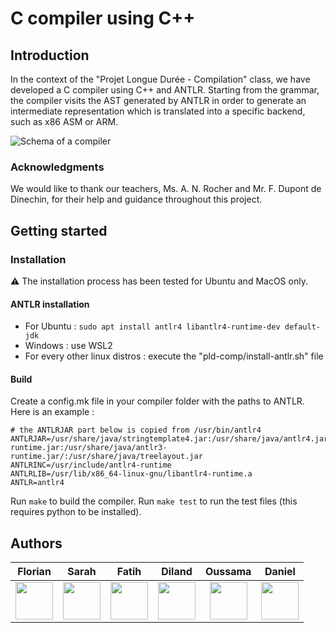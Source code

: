 # C compiler using C++

## Introduction

In the context of the "Projet Longue Durée - Compilation" class, we have developed a C compiler using C++ and ANTLR. Starting from the grammar, the compiler visits the AST generated by ANTLR in order to generate an intermediate representation which is translated into a specific backend, such as x86 ASM or ARM.

![Schema of a compiler](https://i.ibb.co/GCg4DHG/compiler.png)

### Acknowledgments

We would like to thank our teachers, Ms. A. N. Rocher and Mr. F. Dupont de Dinechin, for their help and guidance throughout this project.

## Getting started

### Installation

⚠️ The installation process has been tested for Ubuntu and MacOS only.

#### ANTLR installation

-   For Ubuntu : `sudo apt install antlr4 libantlr4-runtime-dev default-jdk`
-   Windows : use WSL2
-   For every other linux distros : execute the "pld-comp/install-antlr.sh" file

#### Build

Create a config.mk file in your compiler folder with the paths to ANTLR. Here is an example :
```
# the ANTLRJAR part below is copied from /usr/bin/antlr4
ANTLRJAR=/usr/share/java/stringtemplate4.jar:/usr/share/java/antlr4.jar:/usr/share/java/antlr4-runtime.jar:/usr/share/java/antlr3-runtime.jar/:/usr/share/java/treelayout.jar
ANTLRINC=/usr/include/antlr4-runtime
ANTLRLIB=/usr/lib/x86_64-linux-gnu/libantlr4-runtime.a
ANTLR=antlr4
```

Run `make` to build the compiler.
Run `make test` to run the test files (this requires python to be installed).

## Authors

|                                         Florian                                         |                                          Sarah                                          |                                             Fatih                                             |                                            Diland                                             |                                                   Oussama                                                   |                                            Daniel                                             |
| :-------------------------------------------------------------------------------------: | :-------------------------------------------------------------------------------------: | :-------------------------------------------------------------------------------------------: | :-------------------------------------------------------------------------------------------: | :---------------------------------------------------------------------------------------------------------: | :-------------------------------------------------------------------------------------------: |
| [<img src="https://github.com/foxx553.png" width="60px;"/>](https://github.com/foxx553) | [<img src="https://github.com/Akayasu.png" width="60px;"/>](https://github.com/Akayasu) | [<img src="https://github.com/swordfatih.png" width="60px;"/>](https://github.com/swordfatih) | [<img src="https://github.com/dtchoffonz.png" width="60px;"/>](https://github.com/dtchoffonz) | [<img src="https://github.com/Oussama-El-Fatihi.png" width="60px;"/>](https://github.com/Oussama-El-Fatihi) | [<img src="https://github.com/LordVERTON.png" width="60px;"/>](https://github.com/LordVERTON) |
